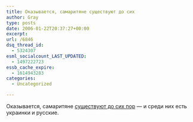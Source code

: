 ```yaml
---
title: Оказывается, самаритяне существуют до сих
author: Gray
type: posts
date: 2006-01-22T20:37:27+00:00
excerpt:
url: /6846
dsq_thread_id:
  - 5324307
esml_socialcount_LAST_UPDATED:
  - 1497222723
essb_cache_expire:
  - 1614943283
categories:
  - Uncategorized

---
```








Оказывается, самаритяне <a href="http://mozgovaya.livejournal.com/343237.html" target="_blank">существуют до сих пор</a> &#8212; и среди них есть украинки и русские.